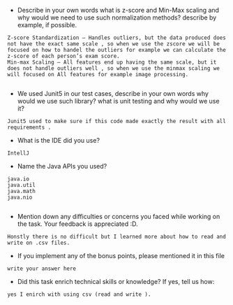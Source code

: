 - Describe in your own words what is z-score and Min-Max scaling and why would we need to use such normalization methods? describe by example, if possible.
```
Z-score Standardization – Handles outliers, but the data produced does not have the exact same scale , so when we use the zscore we will be focused on how to handel the outliers for example we can calculate the z-score of each person’s exam score.
Min-max Scaling – All features end up having the same scale, but it does not handle outliers well , so when we use the minmax scaling we will focused on All features for example image processing.


```

- We used Junit5 in our test cases, describe in your own words why would we use such library? 
what is unit testing and why would we use it?
```
Junit5 used to make sure if this code made exactly the result with all requirements .
```
- What is the IDE did you use?
```
IntellJ
```

- Name the Java APIs you used?
```
java.io
java.util
java.math
java.nio


```

- Mention down any difficulties or concerns you faced while working on the task. Your feedback is appreciated :D.
```
Honstly there is no difficult but I learned more about how to read and write on .csv files. 
```

- If you implement any of the bonus points, please mentioned it in this file
```
write your answer here
```

- Did this task enrich technical skills or knowledge? If yes, tell us how: 
```
yes I enirch with using csv (read and write ).
```
